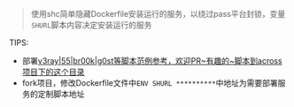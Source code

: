 > 使用shc简单隐藏Dockerfile安装运行的服务，以绕过pass平台封锁，变量`SHURL`脚本内容决定安装运行的服务  
  
TIPS:  
* 部署[v3ray|55|br00k|g0st等脚本范例参考，欢迎PR~有趣的~脚本到across项目下的这个目录](https://github.com/mixool/across/tree/master/dockershc)  
* fork项目，修改Dockerfile文件中`ENV SHURL **********`中地址为需要部署服务的定制脚本地址  
